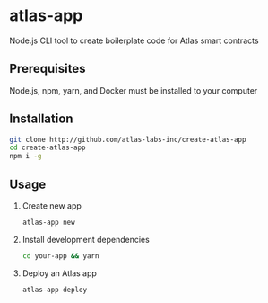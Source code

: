 # atlas-app
Node.js CLI tool to create boilerplate code for Atlas smart contracts

## Prerequisites
Node.js, npm, yarn, and Docker must be installed to your computer

## Installation
```sh
git clone http://github.com/atlas-labs-inc/create-atlas-app
cd create-atlas-app
npm i -g
```
## Usage
1. Create new app
    ```sh
    atlas-app new
    ```
2. Install development dependencies 
    ```sh
    cd your-app && yarn
    ```
3. Deploy an Atlas app
    ```sh
    atlas-app deploy
    ```

